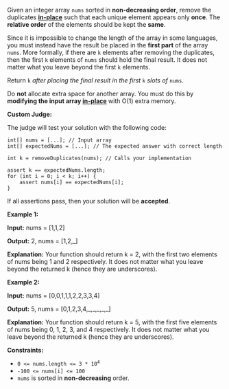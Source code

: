 Given an integer array `nums` sorted in **non-decreasing order**, remove the duplicates [**in-place**](https://en.wikipedia.org/wiki/In-place_algorithm) such that each unique element appears only **once**. The **relative order** of the elements should be kept the **same**.

Since it is impossible to change the length of the array in some languages, you must instead have the result be placed in the **first part** of the array `nums`. More formally, if there are `k` elements after removing the duplicates, then the first `k` elements of `nums` should hold the final result. It does not matter what you leave beyond the first `k` elements.

Return `k` _after placing the final result in the first_ `k` _slots of_ `nums`.

Do **not** allocate extra space for another array. You must do this by **modifying the input array [in-place](https://en.wikipedia.org/wiki/In-place_algorithm)** with O(1) extra memory.

**Custom Judge:**

The judge will test your solution with the following code:

    int[] nums = [...]; // Input array
    int[] expectedNums = [...]; // The expected answer with correct length

    int k = removeDuplicates(nums); // Calls your implementation

    assert k == expectedNums.length;
    for (int i = 0; i < k; i++) {
        assert nums[i] == expectedNums[i];
    } 

If all assertions pass, then your solution will be **accepted**.

**Example 1:**

**Input:** nums = [1,1,2]

**Output:** 2, nums = [1,2,\_]

**Explanation:** Your function should return k = 2, with the first two elements of nums being 1 and 2 respectively. It does not matter what you leave beyond the returned k (hence they are underscores). 

**Example 2:**

**Input:** nums = [0,0,1,1,1,2,2,3,3,4]

**Output:** 5, nums = [0,1,2,3,4,\_,\_,\_,\_,\_]

**Explanation:** Your function should return k = 5, with the first five elements of nums being 0, 1, 2, 3, and 4 respectively. It does not matter what you leave beyond the returned k (hence they are underscores). 

**Constraints:**

*   <code>0 <= nums.length <= 3 * 10<sup>4</sup></code>
*   `-100 <= nums[i] <= 100`
*   `nums` is sorted in **non-decreasing** order.